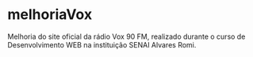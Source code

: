 # melhoriaVox
Melhoria do site oficial da rádio Vox 90 FM, realizado durante o curso de Desenvolvimento WEB na instituição SENAI Alvares Romi.
